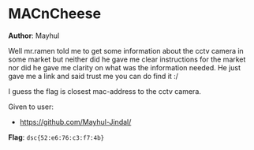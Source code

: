 # MACnCheese

**Author**: Mayhul

Well mr.ramen told me to get some information about the cctv camera in some market but neither did he gave me clear instructions for the market nor did he gave me clarity on what was the information needed. He just gave me a link and said trust me you can do find it :/

I guess the flag is closest mac-address to the cctv camera.

Given to user:
- https://github.com/Mayhul-Jindal/

**Flag**: `dsc{52:e6:76:c3:f7:4b}`